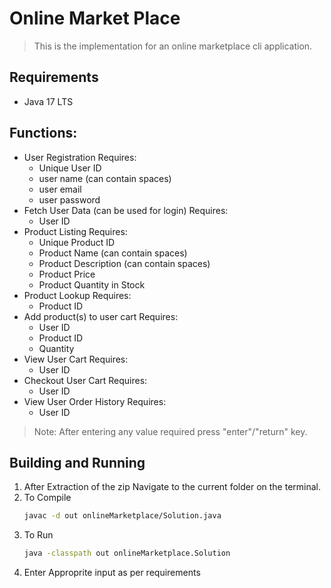 # Online Market Place

> This is the implementation for an online marketplace cli application.

## Requirements

-   Java 17 LTS

## Functions:

-   User Registration
    Requires:
    -   Unique User ID
    -   user name (can contain spaces)
    -   user email
    -   user password
-   Fetch User Data (can be used for login)
    Requires:
    -   User ID
-   Product Listing
    Requires:
    -   Unique Product ID
    -   Product Name (can contain spaces)
    -   Product Description (can contain spaces)
    -   Product Price
    -   Product Quantity in Stock
-   Product Lookup
    Requires:
    -   Product ID
-   Add product(s) to user cart
    Requires:
    -   User ID
    -   Product ID
    -   Quantity
-   View User Cart
    Requires:
    -   User ID
-   Checkout User Cart
    Requires:
    -   User ID
-   View User Order History
    Requires:
    -   User ID

> Note: After entering any value required press "enter"/"return" key.

## Building and Running

1. After Extraction of the zip Navigate to the current folder on the terminal.
2. To Compile
    ```bash
    javac -d out onlineMarketplace/Solution.java
    ```
3. To Run
    ```bash
    java -classpath out onlineMarketplace.Solution
    ```
4. Enter Approprite input as per requirements
